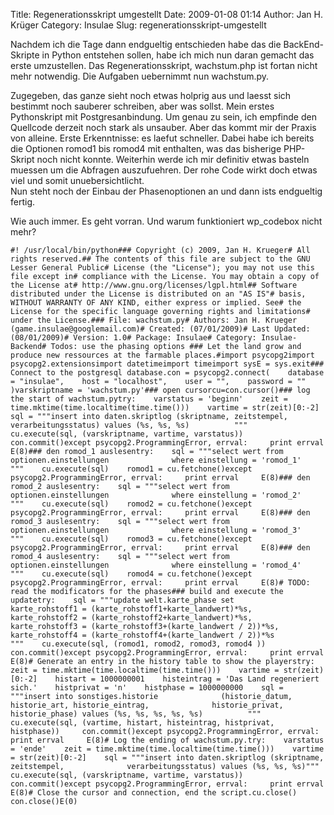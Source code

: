 Title: Regenerationsskript umgestellt
Date: 2009-01-08 01:14
Author: Jan H. Krüger
Category: Insulae
Slug: regenerationsskript-umgestellt

<p>
Nachdem ich die Tage dann endgueltig entschieden habe das die
BackEnd-Skripte in Python entstehen sollen, habe ich mich nun daran
gemacht das erste umzustellen. Das Regenerationsskript, wachstum.php ist
fortan nicht mehr notwendig. Die Aufgaben uebernimmt nun wachstum.py.  
  
Zugegeben, das ganze sieht noch etwas holprig aus und laesst sich
bestimmt noch sauberer schreiben, aber was sollst. Mein erstes
Pythonskript mit Postgresanbindung. Um genau zu sein, ich empfinde den
Quellcode derzeit noch stark als unsauber. Aber das kommt mir der Praxis
von alleine. Erste Erkenntnisse: es laefut schneller. Dabei habe ich
bereits die Optionen romod1 bis romod4 mit enthalten, was das bisherige
PHP-Skript noch nicht konnte. Weiterhin werde ich mir definitiv etwas
basteln muessen um die Abfragen auszufuehren. Der rohe Code wirkt doch
etwas viel und somit unuebersichtlicht.  
Nun steht noch der Einbau der Phasenoptionen an und dann ists endgueltig
fertig.  
  
Wie auch immer. Es geht vorran. Und warum funktioniert wp\_codebox nicht
mehr?  
  

~~~~ {lang="python" line="1"}
#! /usr/local/bin/python### Copyright (c) 2009, Jan H. Krueger# All rights reserved.## The contents of this file are subject to the GNU Lesser General Public# License (the "License"); you may not use this file except in# compliance with the License. You may obtain a copy of the License at# http://www.gnu.org/licenses/lgpl.html## Software distributed under the License is distributed on an "AS IS"# basis, WITHOUT WARRANTY OF ANY KIND, either express or implied. See# the License for the specific language governing rights and limitations# under the License.### File: wachstum.py# Authors: Jan H. Krueger (game.insulae@googlemail.com)# Created: (07/01/2009)# Last Updated: (08/01/2009)# Version: 1.0# Package: Insulae# Category: Insulae-Backend# Todos: use the phasing options ### Let the land grow and produce new ressources at the farmable places.#import psycopg2import psycopg2.extensionsimport datetimeimport timeimport sysE = sys.exit### Connect to the postgresql database.con = psycopg2.connect(    database = "insulae",    host = "localhost",    user = "",    password = ""    )varskriptname = 'wachstum.py'### open cursorcu=con.cursor()### log the start of wachstum.pytry:    varstatus = 'beginn'    zeit = time.mktime(time.localtime(time.time()))    vartime = str(zeit)[0:-2]    sql = """insert into daten.skriptlog (skriptname, zeitstempel,              verarbeitungsstatus) values (%s, %s, %s)          """    cu.execute(sql, (varskriptname, vartime, varstatus))    con.commit()except psycopg2.ProgrammingError, errval:     print errval     E(8)### den romod_1 auslesentry:    sql = """select wert from optionen.einstellungen              where einstellung = 'romod_1'          """    cu.execute(sql)    romod1 = cu.fetchone()except psycopg2.ProgrammingError, errval:     print errval     E(8)### den romod_2 auslesentry:    sql = """select wert from optionen.einstellungen              where einstellung = 'romod_2'          """    cu.execute(sql)    romod2 = cu.fetchone()except psycopg2.ProgrammingError, errval:     print errval     E(8)### den romod_3 auslesentry:    sql = """select wert from optionen.einstellungen              where einstellung = 'romod_3'          """    cu.execute(sql)    romod3 = cu.fetchone()except psycopg2.ProgrammingError, errval:     print errval     E(8)### den romod_4 auslesentry:    sql = """select wert from optionen.einstellungen              where einstellung = 'romod_4'          """    cu.execute(sql)    romod4 = cu.fetchone()except psycopg2.ProgrammingError, errval:     print errval     E(8)# TODO: read the modificators for the phases### build and execute the updatetry:    sql = """update welt.karte_phase set              karte_rohstoff1 = (karte_rohstoff1+karte_landwert)*%s,              karte_rohstoff2 = (karte_rohstoff2+karte_landwert)*%s,              karte_rohstoff3 = (karte_rohstoff3+(karte_landwert / 2))*%s,              karte_rohstoff4 = (karte_rohstoff4+(karte_landwert / 2))*%s           """    cu.execute(sql, (romod1, romod2, romod3, romod4 ))    con.commit()except psycopg2.ProgrammingError, errval:     print errval     E(8)# Generate an entry in the history table to show the playerstry:    zeit = time.mktime(time.localtime(time.time()))    vartime = str(zeit)[0:-2]    histart = 1000000001    histeintrag = 'Das Land regeneriert sich.'    histprivat = 'n'    histphase = 1000000000    sql = """insert into sonstiges.historie              (historie_datum, historie_art, historie_eintrag,              historie_privat, historie_phase) values (%s, %s, %s, %s, %s)          """     cu.execute(sql, (vartime, histart, histeintrag, histprivat, histphase))     con.commit()except psycopg2.ProgrammingError, errval:     print errval     E(8)# Log the ending of wachstum.py.try:    varstatus = 'ende'    zeit = time.mktime(time.localtime(time.time()))    vartime = str(zeit)[0:-2]    sql = """insert into daten.skriptlog (skriptname, zeitstempel,              verarbeitungsstatus) values (%s, %s, %s)"""    cu.execute(sql, (varskriptname, vartime, varstatus))     con.commit()except psycopg2.ProgrammingError, errval:     print errval     E(8)# Close the cursor and connection, end the script.cu.close() con.close()E(0)
~~~~
